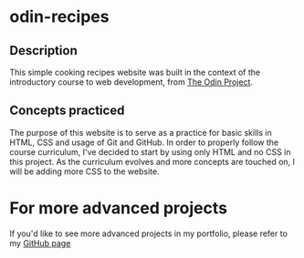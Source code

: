 # odin-recipes
## Description
This simple cooking recipes website was built in the context of the introductory course to web development, from [The Odin Project](https://theodinproject.com).

## Concepts practiced
The purpose of this website is to serve as a practice for basic skills in HTML, CSS and usage of Git and GitHub. 
In order to properly follow the course curriculum, I've decided to start by using only HTML and no CSS in this project. 
As the curriculum evolves and more concepts are touched on, I will be adding more CSS to the website.

# For more advanced projects
If you'd like to see more advanced projects in my portfolio, please refer to my [GitHub page](https://github.com/JLucasGaldino/)
